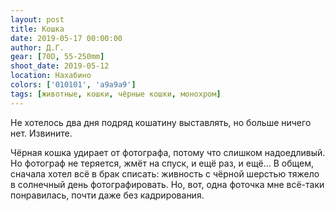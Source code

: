 ```yaml
---
layout: post
title: Кошка
date: 2019-05-17 00:00:00
author: Д.Г.
gear: [70D, 55-250mm]
shoot_date: 2019-05-12
location: Нахабино
colors: ['010101', 'a9a9a9']
tags: [животные, кошки, чёрные кошки, монохром]
---
```

Не хотелось два дня подряд кошатину выставлять, но больше ничего нет. Извините.

Чёрная кошка удирает от фотографа, потому что слишком надоедливый. Но фотограф не теряется, жмёт на спуск, и ещё раз, и ещё... В общем, сначала хотел всё в брак списать: живность с чёрной шерстью тяжело в солнечный день фотографировать. Но, вот, одна фоточка мне всё-таки понравилась, почти даже без кадрирования.
